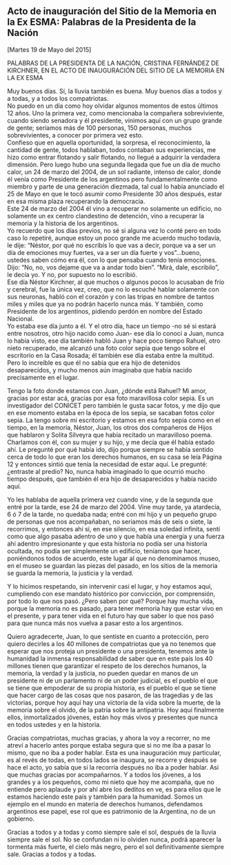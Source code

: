 Acto de inauguración del Sitio de la Memoria en la Ex ESMA: Palabras de la Presidenta de la Nación
--------------------------------------------------------------------------------------------------

[Martes 19 de Mayo del 2015]

PALABRAS DE LA PRESIDENTA DE LA NACIÓN, CRISTINA FERNÁNDEZ DE KIRCHNER,
EN EL ACTO DE INAUGURACIÓN DEL SITIO DE LA MEMORIA EN LA EX ESMA

Muy buenos días. Sí, la lluvia también es buena. Muy buenos días a todos
y a todas, y a todos los compatriotas.\
No puedo en un día como hoy olvidar algunos momentos de estos últimos 12
años. Uno la primera vez, como mencionaba la compañera sobreviviente,
cuando siendo senadora y él presidente, vinimos aquí con un grupo grande
de gente; seríamos más de 100 personas, 150 personas, muchos
sobrevivientes, a conocer por primera vez esto.\
Confieso que en aquella oportunidad, la sorpresa, el reconocimiento, la
cantidad de gente, todos hablaban, todos contaban sus experiencias, me
hizo como entrar flotando y salir flotando, no llegué a adquirir la
verdadera dimensión. Pero luego hubo una segunda llegada que fue un día
de mucho calor, un 24 de marzo del 2004, de un sol radiante, intenso de
calor, donde él venía como Presidente de los argentinos pero
fundamentalmente como miembro y parte de una generación diezmada, tal
cual lo había anunciado el 25 de Mayo en que le tocó asumir como
Presidente 30 años después, estar en esa misma plaza recuperando la
democracia.\
Este 24 de marzo del 2004 él vino a recuperar no solamente un edificio,
no solamente un ex centro clandestino de detención, vino a recuperar la
memoria y la historia de los argentinos.\
Yo recuerdo que los días previos, no sé si alguna vez lo conté pero en
todo caso lo repetiré, aunque estoy un poco grande me acuerdo mucho
todavía, le dije: “Néstor, por qué no escribís lo que vas a decir,
porque va a ser un día de emociones muy fuertes, va a ser un día fuerte
y vos”…bueno, ustedes saben cómo era él, con lo que pensaba cuando tenía
emociones. Dijo: “No, no, vos dejame que va a andar todo bien”. “Mirá,
dale, escribilo”, le decía yo. Y no, por supuesto no lo escribió.\
Ese día Néstor Kirchner, al que muchos o algunos pocos lo acusaban de
frío y cerebral, fue la única vez, creo, que no lo escuché hablar
solamente con sus neuronas, habló con el corazón y con las tripas en
nombre de tantos miles y miles que ya no podrán hacerlo nunca más. Y
también, como Presidente de los argentinos, pidiendo perdón en nombre
del Estado Nacional.\
Yo estaba ese día junto a él. Y el otro día, hace un tiempo -no sé si
estará entre nosotros, otro hijo nacido como Juan- ese día lo conocí a
Juan, nunca lo había visto, ese día también habló Juan y hace poco
tiempo Rahuel, otro nieto recuperado, me alcanzó una foto color sepia
que tengo sobre el escritorio en la Casa Rosada; él también ese día
estaba entre la multitud. Pero lo increíble es que él no sabía que era
hijo de detenidos desaparecidos, y mucho menos aún imaginaba que había
nacido precisamente en el lugar.

Tengo la foto donde estamos con Juan, ¿dónde está Rahuel? Mi amor,
gracias por estar acá, gracias por esa foto maravillosa color sepia. Es
un investigador del CONICET pero también le gusta sacar fotos, y me dijo
que en ese momento estaba en la época de los sepia, se sacaban fotos
color sepia. La tengo sobre mi escritorio y estamos en esa foto sepia
como en el tiempo, en la memoria, Néstor, Juan, los otros dos compañeros
de Hijos que hablaron y Solita Silveyra que había recitado un
maravilloso poema. Charlamos con él, con su mujer y su hijo, y me decía
que él había estado ahí. Le pregunté por qué había ido, dijo porque
siempre se había sentido cerca de todo lo que eran los derechos humanos,
en su casa se leía Página 12 y entonces sintió que tenía la necesidad de
estar aquí. Le pregunté: ¿entraste al predio? No, nunca había imaginado
lo que ocurrió mucho tiempo después, que también él era hijo de
desaparecidos y había nacido aquí.

Yo les hablaba de aquella primera vez cuando vine, y de la segunda que
entré por la tarde, ese 24 de marzo del 2004. Vine muy tarde, ya
atardecía, 6 ó 7 de la tarde, no quedaba nada; entré con mi hijo y un
pequeño grupo de personas que nos acompañaban, no seriamos más de seis o
siete, la recorrimos, y entonces ahí sí, en ese silencio, en esa soledad
infinita, sentí como que algo pasaba adentro de uno y que había una
energía y una fuerza ahí adentro impresionante y que esta historia no
podía ser una historia ocultada, no podía ser simplemente un edificio,
teníamos que hacer, poniéndonos todos de acuerdo, este lugar al que no
denominamos museo, en el museo se guardan las piezas del pasado, en los
sitios de la memoria se guarda la memoria, la justicia y la verdad.

Y lo hicimos respetando, sin intervenir casi el lugar, y hoy estamos
aquí, cumpliendo con ese mandato histórico por convicción, por
comprensión, por todo lo que nos pasó. ¿Pero saben por qué? Porque hay
mucha vida, porque la memoria no es pasado, para tener memoria hay que
estar vivo en el presente, y para tener vida en el futuro hay que saber
lo que nos pasó para que nunca más nos vuelva a pasar esto a los
argentinos.

Quiero agradecerte, Juan, lo que sentiste en cuanto a protección, pero
quiero decirles a los 40 millones de compatriotas que ya no tenemos que
esperar que nos proteja un presidente o una presidenta, tenemos ante la
humanidad la inmensa responsabilidad de saber que en este país los 40
millones tienen que garantizar el respeto de los derechos humanos, la
memoria, la verdad y la justicia, no pueden quedar en manos de un
presidente ni de un parlamento ni de un poder judicial, es el pueblo el
que se tiene que empoderar de su propia historia, es el pueblo el que se
tiene que hacer cargo de las cosas que nos pasaron, de las tragedias y
de las victorias, porque hoy aquí hay una victoria de la vida sobre la
muerte, de la memoria sobre el olvido, de la patria sobre la antipatria.
Hoy aquí finalmente ellos, inmortalizados jóvenes, están hoy más vivos y
presentes que nunca en todos ustedes y en la historia.

Gracias compatriotas, muchas gracias, y ahora la voy a recorrer, no me
atreví a hacerlo antes porque estaba segura que si no me iba a pasar lo
mismo, que no iba a poder hablar. Esta es una inauguración muy
particular, es al revés de todas, en todos lados se inaugura, se recorre
y después se hace el acto, yo sabía que si la recorría después no iba a
poder hablar. Así que muchas gracias por acompañarnos. Y a todos los
jóvenes, a los grandes y a los pequeños, como mi nieto que hoy me
acompaña, que no entiende pero aplaude y por ahí abre los deditos en ve,
es para ellos que le estamos haciendo este país y también para la
humanidad. Somos un ejemplo en el mundo en materia de derechos humanos,
defendamos argentinos ese papel, ese rol que es patrimonio de la
Argentina, no de un gobierno.

Gracias a todos y a todas y como siempre sale el sol, después de la
lluvia siempre sale el sol. No se confundan ni lo olviden nunca, podrá
aparecer la tormenta más fuerte, el cielo más negro, pero el sol
definitivamente siempre sale. Gracias a todos y a todas.
